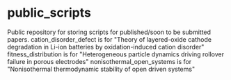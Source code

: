 # public_scripts
Public repository for storing scripts for published/soon to be submitted papers.
cation_disorder_defect is for "Theory of layered-oxide cathode degradation in Li-ion batteries by oxidation-induced cation disorder"
fitness_distribution is for "Heterogeneous particle dynamics driving rollover failure in porous electrodes"
nonisothermal_open_systems is for "Nonisothermal thermodynamic stability of open driven systems"
